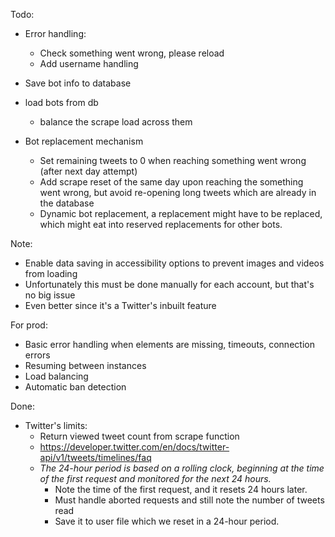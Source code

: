 Todo:
* Error handling:
  * Check something went wrong, please reload
  * Add username handling
* Save bot info to database
* load bots from db
  * balance the scrape load across them

* Bot replacement mechanism
  * Set remaining tweets to 0 when reaching something went wrong (after next day attempt)
  * Add scrape reset of the same day upon reaching the something went wrong, but avoid re-opening long tweets which are already in the database
  * Dynamic bot replacement, a replacement might have to be replaced, which might eat into reserved replacements for other bots.

Note:
* Enable data saving in accessibility options to prevent images and videos from loading
* Unfortunately this must be done manually for each account, but that's no big issue
* Even better since it's a Twitter's inbuilt feature


For prod:
* Basic error handling when elements are missing, timeouts, connection errors
* Resuming between instances
* Load balancing
* Automatic ban detection

Done:
* Twitter's limits:
  * Return viewed tweet count from scrape function
  * https://developer.twitter.com/en/docs/twitter-api/v1/tweets/timelines/faq
  * <i>The 24-hour period is based on a rolling clock, beginning at the time of the first request and monitored for the next 24 hours.</i>
    * Note the time of the first request, and it resets 24 hours later.
    * Must handle aborted requests and still note the number of tweets read
    * Save it to user file which we reset in a 24-hour period.